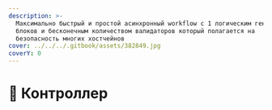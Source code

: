 ```yaml
---
description: >-
  Максимально быстрый и простой асинхронный workflow с 1 логическим генератором
  блоков и бесконечным количеством валидаторов который полагается на
  безопасность многих хостчейнов
cover: ../../../.gitbook/assets/382849.jpg
coverY: 0
---
```


# 🛂 Контроллер

